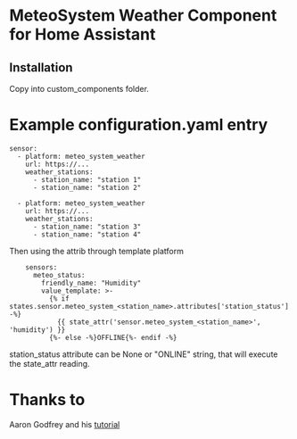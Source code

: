 # MeteoSystem Weather Component for Home Assistant

## Installation
Copy into custom_components folder.

# Example configuration.yaml entry
```
sensor:
  - platform: meteo_system_weather
    url: https://...
    weather_stations:
      - station_name: "station 1"
      - station_name: "station 2"
      
  - platform: meteo_system_weather
    url: https://...
    weather_stations:
      - station_name: "station 3"
      - station_name: "station 4"
```

Then using the attrib through template platform
```
    sensors:
      meteo_status:
        friendly_name: "Humidity"
        value_template: >-
          {% if states.sensor.meteo_system_<station_name>.attributes['station_status'] -%}
            {{ state_attr('sensor.meteo_system_<station_name>', 'humidity') }}
          {%- else -%}OFFLINE{%- endif -%}
```

station_status attribute can be None or "ONLINE" string, that will execute the state_attr reading.


# Thanks to
Aaron Godfrey and his [tutorial](https://aarongodfrey.dev/home%20automation/building_a_home_assistant_custom_component_part_1/)

